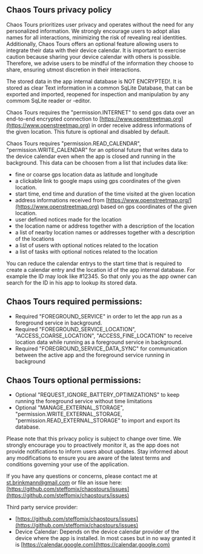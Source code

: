 
## Chaos Tours privacy policy

Chaos Tours prioritizes user privacy and operates without the need for any personalized information. We strongly encourage users to adopt alias names for all interactions, minimizing the risk of revealing real identities.
Additionally, Chaos Tours offers an optional feature allowing users to integrate their data with their device calendar. It is important to exercise caution because sharing your device calendar with others is possible. Therefore, we advise users to be mindful of the information they choose to share, ensuring utmost discretion in their interactions.

The stored data in the app internal database is NOT ENCRYPTED!. It is stored as clear Text information in a common SqLite Database, that can be exported and imported, reopened for inspection and manipulation by any commom SqLite reader or -editor.

Chaos Tours requires the "permission.INTERNET" to send gps data over an end-to-end encrypted connection to [https://www.openstreetmap.org](https://www.openstreetmap.org) in order receive address informations of the given location. This future is optional and disabled by default.

Chaos Tours requires "permission.READ_CALENDAR", "permission.WRITE_CALENDAR" for an optional future that writes data to the device calendar even when the app is closed and running in the background.
This data can be choosen from a list that includes data like:
- fine or coarse gps location data as latitude and longitude
- a clickable link to google maps using gps coordinates of the given location.
- start time, end time and duration of the time visited at the given location
- address informations received from [https://www.openstreetmap.org/](https://www.openstreetmap.org) based on gps coordinates of the given location.
- user defined notices made for the location
- the location name or address together with a description of the location
- a list of nearby location names or addresses together with a description of the locations
- a list of users with optional notices related to the location
- a list of tasks with optional notices related to the location

You can reduce the calendar entrys to the start time that is required to create a calendar entry and the location id of the app internal database. For example the ID may look like #12345. So that only you as the app owner can search for the ID in his app to lookup its stored data.

## Chaos Tours required permissions:
- Required "FOREGROUND_SERVICE" in order to let the app run as a foreground service in background.
- Required "FOREGROUND_SERVICE_LOCATION", "ACCESS_COARSE_LOCATION", "ACCESS_FINE_LOCATION" to receive location data while running as a foreground service in background.
- Required "FOREGROUND_SERVICE_DATA_SYNC" for communication between the active app and the foreground service running in background

## Chaos Tours optional permissions:
- Optional "REQUEST_IGNORE_BATTERY_OPTIMIZATIONS" to keep running the foreground service without time limitations
- Optional "MANAGE_EXTERNAL_STORAGE", "permission.WRITE_EXTERNAL_STORAGE, "permission.READ_EXTERNAL_STORAGE" to import and export its database.

Please note that this privacy policy is subject to change over time. We strongly encourage you to proactively monitor it, as the app does not provide notifications to inform users about updates. Stay informed about any modifications to ensure you are aware of the latest terms and conditions governing your use of the application.


If you have any questions or concerns, please contact me at st.brinkmann@gmail.com 
or file an issue here: [https://github.com/steffomix/chaostours/issues](https://github.com/steffomix/chaostours/issues)


Third party service provider:
- [https://github.com/steffomix/chaostours/issues](https://github.com/steffomix/chaostours/issues)
- Device Calendar: Depends on the device calendar provider of the device where the app is installed.
In most cases but in no way granted it is [https://calendar.google.com](https://calendar.google.com)